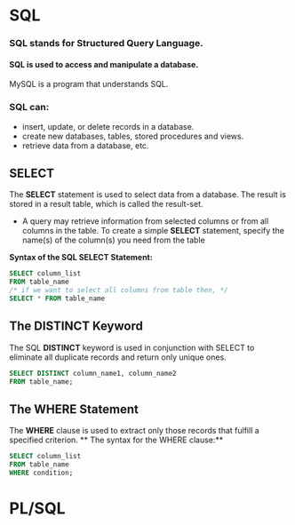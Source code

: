 # SQL

### SQL stands for Structured Query Language.

#### SQL is used to access and manipulate a database. 
MySQL is a program that understands SQL.

### SQL can:
 - insert, update, or delete records in a database.
 - create new databases, tables, stored procedures and views. 
 - retrieve data from a database, etc.
## SELECT 
The **SELECT** statement is used to select data from a database.
The result is stored in a result table, which is called the result-set.
* A query may retrieve information from selected columns or from all columns in the table. 
To create a simple **SELECT** statement, specify the name(s) of the column(s) you need from the table

**Syntax of the SQL SELECT Statement:**
```sql
SELECT column_list
FROM table_name
/* if we want to select all columns from table then, */
SELECT * FROM table_name
```

## The DISTINCT Keyword
The SQL **DISTINCT** keyword is used in conjunction with SELECT to eliminate all duplicate records and return only unique ones.
```sql
SELECT DISTINCT column_name1, column_name2
FROM table_name;
```
## The WHERE Statement
The **WHERE** clause is used to extract only those records that fulfill a specified criterion.
** The syntax for the WHERE clause:**
```sql
SELECT column_list 
FROM table_name
WHERE condition;
```



# PL/SQL









